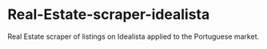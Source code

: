 # Real-Estate-scraper-idealista
Real Estate scraper of listings on Idealista applied to the Portuguese market.
